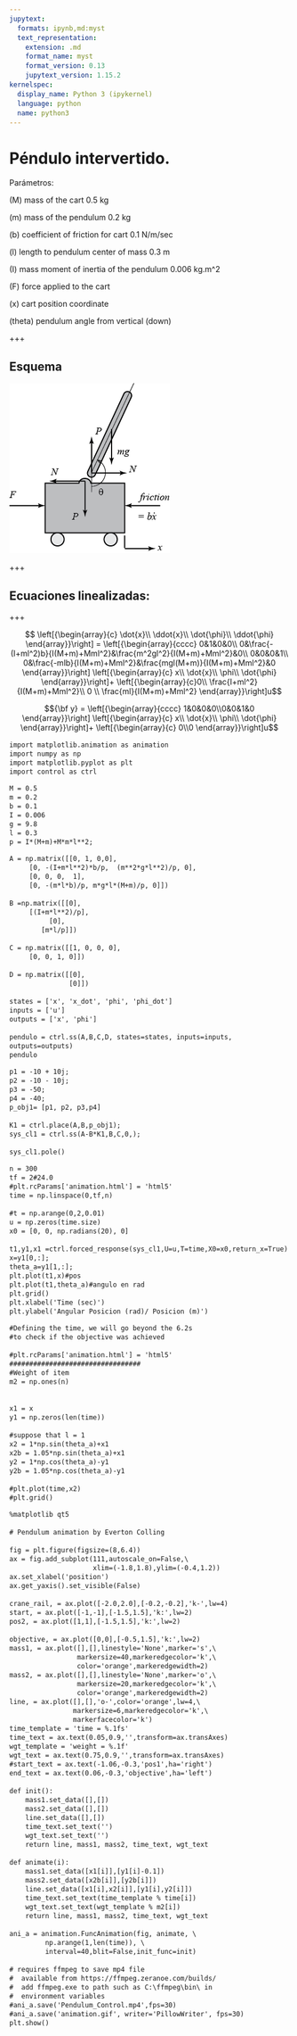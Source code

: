 ```yaml
---
jupytext:
  formats: ipynb,md:myst
  text_representation:
    extension: .md
    format_name: myst
    format_version: 0.13
    jupytext_version: 1.15.2
kernelspec:
  display_name: Python 3 (ipykernel)
  language: python
  name: python3
---
```


# Péndulo intervertido.

Parámetros:



(M)       mass of the cart                         0.5 kg

(m)       mass of the pendulum                     0.2 kg

(b)       coefficient of friction for cart         0.1 N/m/sec

(l)       length to pendulum center of mass        0.3 m

(I)       mass moment of inertia of the pendulum   0.006 kg.m^2

(F)       force applied to the cart

(x)       cart position coordinate

(theta)   pendulum angle from vertical (down)

+++

## Esquema

![Pendulo invertido](pendulum2.png)

+++

## Ecuaciones linealizadas:

+++

$$
\left[{\begin{array}{c}
  \dot{x}\\ \ddot{x}\\ \dot{\phi}\\ \ddot{\phi}
\end{array}}\right] =
\left[{\begin{array}{cccc}
  0&1&0&0\\
  0&\frac{-(I+ml^2)b}{I(M+m)+Mml^2}&\frac{m^2gl^2}{I(M+m)+Mml^2}&0\\
  0&0&0&1\\
  0&\frac{-mlb}{I(M+m)+Mml^2}&\frac{mgl(M+m)}{I(M+m)+Mml^2}&0
\end{array}}\right]
\left[{\begin{array}{c}
  x\\ \dot{x}\\ \phi\\ \dot{\phi}
\end{array}}\right]+
\left[{\begin{array}{c}0\\
  \frac{I+ml^2}{I(M+m)+Mml^2}\\
  0 \\
  \frac{ml}{I(M+m)+Mml^2}
\end{array}}\right]u$$

$${\bf y} =
\left[{\begin{array}{cccc}
  1&0&0&0\\0&0&1&0
\end{array}}\right]
\left[{\begin{array}{c}
  x\\ \dot{x}\\ \phi\\ \dot{\phi}
\end{array}}\right]+
\left[{\begin{array}{c}
  0\\0
\end{array}}\right]u$$

```{code-cell} ipython3
import matplotlib.animation as animation
import numpy as np
import matplotlib.pyplot as plt
import control as ctrl
```

```{code-cell} ipython3
M = 0.5
m = 0.2
b = 0.1
I = 0.006
g = 9.8
l = 0.3
p = I*(M+m)+M*m*l**2;
```

```{code-cell} ipython3
A = np.matrix([[0, 1, 0,0],
     [0, -(I+m*l**2)*b/p,  (m**2*g*l**2)/p, 0],
     [0, 0, 0,  1],
     [0, -(m*l*b)/p, m*g*l*(M+m)/p, 0]])

B =np.matrix([[0],
     [(I+m*l**2)/p],
          [0],
        [m*l/p]])

C = np.matrix([[1, 0, 0, 0],
     [0, 0, 1, 0]])

D = np.matrix([[0],
               [0]])

states = ['x', 'x_dot', 'phi', 'phi_dot']
inputs = ['u']
outputs = ['x', 'phi']

pendulo = ctrl.ss(A,B,C,D, states=states, inputs=inputs, outputs=outputs)
pendulo
```

```{code-cell} ipython3
p1 = -10 + 10j;
p2 = -10 - 10j;
p3 = -50;
p4 = -40;
p_obj1= [p1, p2, p3,p4]

K1 = ctrl.place(A,B,p_obj1);
sys_cl1 = ctrl.ss(A-B*K1,B,C,0,);

sys_cl1.pole()
```

```{code-cell} ipython3
n = 300
tf = 2#24.0
#plt.rcParams['animation.html'] = 'html5'
time = np.linspace(0,tf,n)

#t = np.arange(0,2,0.01)
u = np.zeros(time.size)
x0 = [0, 0, np.radians(20), 0]

t1,y1,x1 =ctrl.forced_response(sys_cl1,U=u,T=time,X0=x0,return_x=True)
x=y1[0,:];
theta_a=y1[1,:];
plt.plot(t1,x)#pos
plt.plot(t1,theta_a)#angulo en rad
plt.grid()
plt.xlabel('Time (sec)')
plt.ylabel('Angular Posicion (rad)/ Posicion (m)')
```

```{code-cell} ipython3
#Defining the time, we will go beyond the 6.2s
#to check if the objective was achieved

#plt.rcParams['animation.html'] = 'html5'
#################################
#Weight of item
m2 = np.ones(n)


x1 = x
y1 = np.zeros(len(time))

#suppose that l = 1
x2 = 1*np.sin(theta_a)+x1
x2b = 1.05*np.sin(theta_a)+x1
y2 = 1*np.cos(theta_a)-y1
y2b = 1.05*np.cos(theta_a)-y1

#plt.plot(time,x2)
#plt.grid()
```

```{code-cell} ipython3
%matplotlib qt5

# Pendulum animation by Everton Colling

fig = plt.figure(figsize=(8,6.4))
ax = fig.add_subplot(111,autoscale_on=False,\
                     xlim=(-1.8,1.8),ylim=(-0.4,1.2))
ax.set_xlabel('position')
ax.get_yaxis().set_visible(False)

crane_rail, = ax.plot([-2.0,2.0],[-0.2,-0.2],'k-',lw=4)
start, = ax.plot([-1,-1],[-1.5,1.5],'k:',lw=2)
pos2, = ax.plot([1,1],[-1.5,1.5],'k:',lw=2)

objective, = ax.plot([0,0],[-0.5,1.5],'k:',lw=2)
mass1, = ax.plot([],[],linestyle='None',marker='s',\
                 markersize=40,markeredgecolor='k',\
                 color='orange',markeredgewidth=2)
mass2, = ax.plot([],[],linestyle='None',marker='o',\
                 markersize=20,markeredgecolor='k',\
                 color='orange',markeredgewidth=2)
line, = ax.plot([],[],'o-',color='orange',lw=4,\
                markersize=6,markeredgecolor='k',\
                markerfacecolor='k')
time_template = 'time = %.1fs'
time_text = ax.text(0.05,0.9,'',transform=ax.transAxes)
wgt_template = 'weight = %.1f'
wgt_text = ax.text(0.75,0.9,'',transform=ax.transAxes)
#start_text = ax.text(-1.06,-0.3,'pos1',ha='right')
end_text = ax.text(0.06,-0.3,'objective',ha='left')

def init():
    mass1.set_data([],[])
    mass2.set_data([],[])
    line.set_data([],[])
    time_text.set_text('')
    wgt_text.set_text('')
    return line, mass1, mass2, time_text, wgt_text

def animate(i):
    mass1.set_data([x1[i]],[y1[i]-0.1])
    mass2.set_data([x2b[i]],[y2b[i]])
    line.set_data([x1[i],x2[i]],[y1[i],y2[i]])
    time_text.set_text(time_template % time[i])
    wgt_text.set_text(wgt_template % m2[i])
    return line, mass1, mass2, time_text, wgt_text

ani_a = animation.FuncAnimation(fig, animate, \
         np.arange(1,len(time)), \
         interval=40,blit=False,init_func=init)

# requires ffmpeg to save mp4 file
#  available from https://ffmpeg.zeranoe.com/builds/
#  add ffmpeg.exe to path such as C:\ffmpeg\bin\ in
#  environment variables
#ani_a.save('Pendulum_Control.mp4',fps=30)
#ani_a.save('animation.gif', writer='PillowWriter', fps=30)
plt.show()
```
